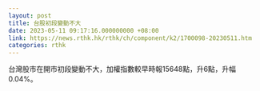 ```yaml
---
layout: post
title: 台股初段變動不大
date: 2023-05-11 09:17:16.000000000 +08:00
link: https://news.rthk.hk/rthk/ch/component/k2/1700098-20230511.htm
categories: rthk
---
```


台灣股市在開市初段變動不大，加權指數較早時報15648點，升6點，升幅0.04%。
